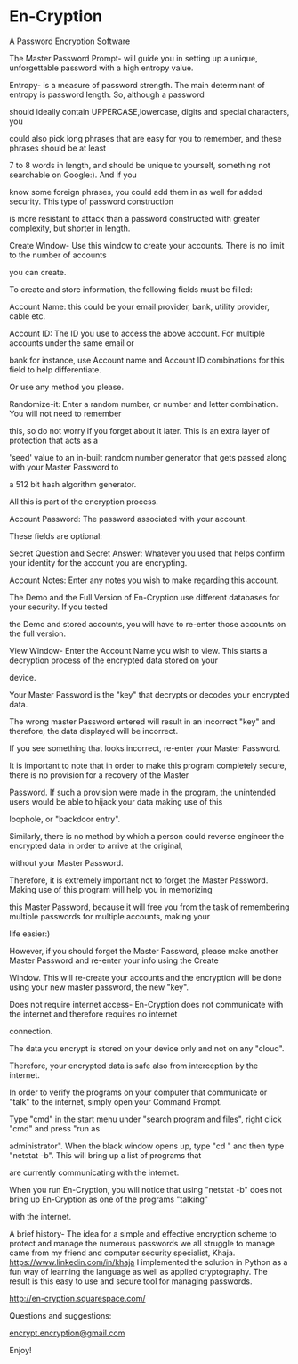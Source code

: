 En-Cryption
===========

A Password Encryption Software

The Master Password Prompt- will guide you in setting up a unique, unforgettable password with a high entropy value. 

Entropy- is a measure of password strength. The main determinant of entropy is password length. So, although a password 

should ideally contain UPPERCASE,lowercase,  digits and special characters, you 

could also pick long phrases that are easy for you to remember, and these phrases should be at least 

7 to 8 words in length, and should be unique to yourself, something not searchable on Google:). And if you

know some foreign phrases, you could add them in as well for added security. This type of password construction 

is more resistant to attack than a password constructed with greater complexity, but shorter in length. 

Create Window- Use this window to create your accounts. There is no limit to the number of accounts 

you can create.

To create and store information, the following fields must be filled:

Account Name: this could be your email provider, bank, utility provider, cable etc.

Account ID: The ID you use to access the above account. For multiple accounts under the same email or 

bank for instance, use Account name and Account ID combinations for this field to help differentiate.

Or use any method you please.

Randomize-it: Enter a random number, or number and letter combination. You will not need to remember 

this, so do not worry if you forget about it later. This is an extra layer of protection that acts as a 

'seed' value to an in-built random number generator that gets passed along with your Master Password to 

a 512 bit hash algorithm generator. 

All this is part of the encryption process.

Account Password: The password associated with your account.

These fields are optional:

Secret Question and Secret Answer: Whatever you used that helps confirm your identity for the account you are encrypting.

Account Notes: Enter any notes you wish to make regarding this account.

The Demo and the Full Version of En-Cryption use different databases for your security. If you tested 

the Demo and stored accounts, you will have to re-enter those accounts on the full version.

View Window- Enter the Account Name you wish to view. This starts a decryption process of the encrypted data stored on your 

device.

Your Master Password is the "key" that decrypts or decodes your encrypted data. 

The wrong master Password entered will result in an incorrect "key" and therefore, the data displayed will be incorrect. 

If you see something that looks incorrect, re-enter your Master Password. 

It is important to note that in order to make this program completely secure, there is no provision for a recovery of the Master 

Password. If such a provision were made in the program, the unintended users would be able to hijack your data making use of this 

loophole, or "backdoor entry". 

Similarly, there is no method by which a person could reverse engineer the encrypted data in order to arrive at the original, 

without your Master Password.

Therefore, it is extremely important not to forget the Master Password. Making use of this program will help you in memorizing 

this Master Password, because it will free you from the task of remembering multiple passwords for multiple accounts, making your 

life easier:)

However, if you should forget the Master Password, please make another Master Password and re-enter your info using the Create 

Window. This will re-create your accounts and the encryption will be done using your new master password, the new "key".

Does not require internet access- En-Cryption does not communicate with the internet and therefore requires no internet 

connection. 

The data you encrypt is stored on your device only and not on any "cloud".

Therefore, your encrypted data is safe also from interception by the internet.

In order to verify the programs on your computer that communicate or "talk" to the internet, simply open your Command Prompt. 

Type "cmd" in the start menu under "search program and files", right click "cmd" and press "run as 

administrator". When the black window opens up, type "cd \" and then type "netstat -b". This will bring up a list of programs that 

are currently communicating with the internet.

When you run En-Cryption, you will notice that using "netstat -b" does not bring up En-Cryption as one of the programs "talking" 

with the internet.

A brief history- The idea for a simple and effective encryption scheme to protect and manage the numerous passwords we all 
struggle to manage came from my friend and computer security specialist, Khaja. https://www.linkedin.com/in/khaja 
I implemented the solution in Python as a fun way of learning the language as well as applied cryptography. 
The result is this easy to use and secure tool for managing passwords. 

http://en-cryption.squarespace.com/

Questions and suggestions: 

encrypt.encryption@gmail.com

Enjoy!
